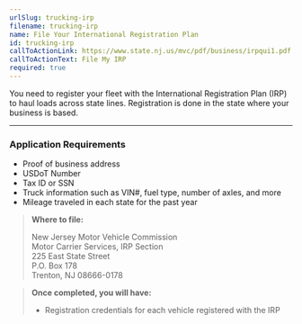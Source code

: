 ```yaml
---
urlSlug: trucking-irp
filename: trucking-irp
name: File Your International Registration Plan
id: trucking-irp
callToActionLink: https://www.state.nj.us/mvc/pdf/business/irpqui1.pdf
callToActionText: File My IRP
required: true
---
```

You need to register your fleet with the International Registration Plan (IRP) to haul loads across state lines. Registration is done in the state where your business is based.
 
---
### Application Requirements
- Proof of business address
- USDoT Number
- Tax ID or SSN
- Truck information such as VIN#, fuel type, number of axles, and more
- Mileage traveled in each state for the past year
 
>**Where to file:**  
>
>New Jersey Motor Vehicle Commission  
>Motor Carrier Services, IRP Section  
>225 East State Street  
>P.O. Box 178  
>Trenton, NJ 08666-0178
 
>**Once completed, you will have:**
>- Registration credentials for each vehicle registered with the IRP
